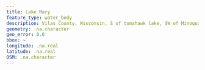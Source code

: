 ```yaml
---
title: Lake Mary
feature_type: water_body
description: Vilas County, Wisconsin, S of tomahawk lake, SW of Minoqua
geometry: .na.character
geo_error: 0.0
bbox: ~
longitude: .na.real
latitude: .na.real
OSM: .na.character
---
```

